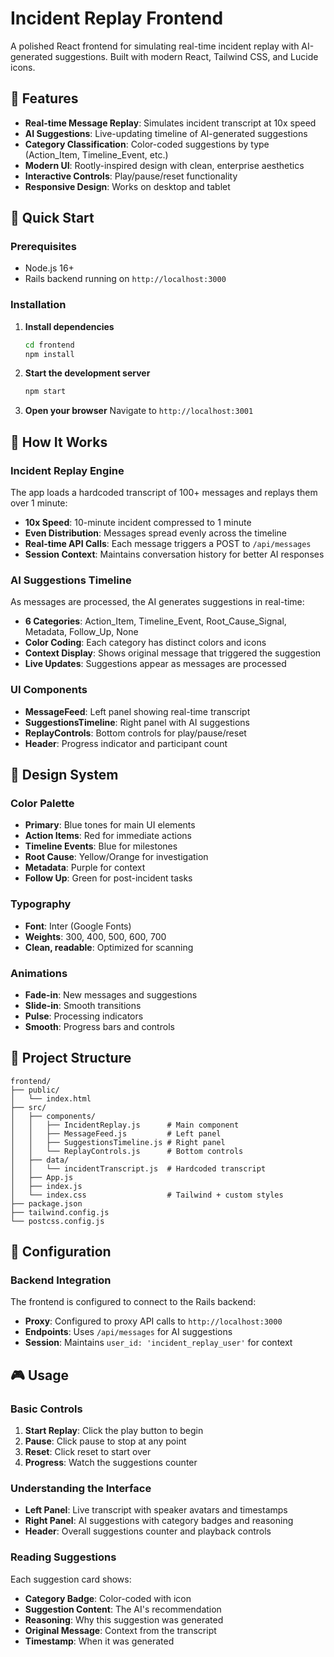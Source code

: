 # Incident Replay Frontend

A polished React frontend for simulating real-time incident replay with AI-generated suggestions. Built with modern React, Tailwind CSS, and Lucide icons.

## 🎨 Features

- **Real-time Message Replay**: Simulates incident transcript at 10x speed
- **AI Suggestions**: Live-updating timeline of AI-generated suggestions
- **Category Classification**: Color-coded suggestions by type (Action_Item, Timeline_Event, etc.)
- **Modern UI**: Rootly-inspired design with clean, enterprise aesthetics
- **Interactive Controls**: Play/pause/reset functionality
- **Responsive Design**: Works on desktop and tablet

## 🚀 Quick Start

### Prerequisites

- Node.js 16+
- Rails backend running on `http://localhost:3000`

### Installation

1. **Install dependencies**

   ```bash
   cd frontend
   npm install
   ```

2. **Start the development server**

   ```bash
   npm start
   ```

3. **Open your browser**
   Navigate to `http://localhost:3001`

## 🎯 How It Works

### Incident Replay Engine

The app loads a hardcoded transcript of 100+ messages and replays them over 1 minute:

- **10x Speed**: 10-minute incident compressed to 1 minute
- **Even Distribution**: Messages spread evenly across the timeline
- **Real-time API Calls**: Each message triggers a POST to `/api/messages`
- **Session Context**: Maintains conversation history for better AI responses

### AI Suggestions Timeline

As messages are processed, the AI generates suggestions in real-time:

- **6 Categories**: Action_Item, Timeline_Event, Root_Cause_Signal, Metadata, Follow_Up, None
- **Color Coding**: Each category has distinct colors and icons
- **Context Display**: Shows original message that triggered the suggestion
- **Live Updates**: Suggestions appear as messages are processed

### UI Components

- **MessageFeed**: Left panel showing real-time transcript
- **SuggestionsTimeline**: Right panel with AI suggestions
- **ReplayControls**: Bottom controls for play/pause/reset
- **Header**: Progress indicator and participant count

## 🎨 Design System

### Color Palette

- **Primary**: Blue tones for main UI elements
- **Action Items**: Red for immediate actions
- **Timeline Events**: Blue for milestones
- **Root Cause**: Yellow/Orange for investigation
- **Metadata**: Purple for context
- **Follow Up**: Green for post-incident tasks

### Typography

- **Font**: Inter (Google Fonts)
- **Weights**: 300, 400, 500, 600, 700
- **Clean, readable**: Optimized for scanning

### Animations

- **Fade-in**: New messages and suggestions
- **Slide-in**: Smooth transitions
- **Pulse**: Processing indicators
- **Smooth**: Progress bars and controls

## 📁 Project Structure

```
frontend/
├── public/
│   └── index.html
├── src/
│   ├── components/
│   │   ├── IncidentReplay.js      # Main component
│   │   ├── MessageFeed.js         # Left panel
│   │   ├── SuggestionsTimeline.js # Right panel
│   │   └── ReplayControls.js      # Bottom controls
│   ├── data/
│   │   └── incidentTranscript.js  # Hardcoded transcript
│   ├── App.js
│   ├── index.js
│   └── index.css                  # Tailwind + custom styles
├── package.json
├── tailwind.config.js
└── postcss.config.js
```

## 🔧 Configuration

### Backend Integration

The frontend is configured to connect to the Rails backend:

- **Proxy**: Configured to proxy API calls to `http://localhost:3000`
- **Endpoints**: Uses `/api/messages` for AI suggestions
- **Session**: Maintains `user_id: 'incident_replay_user'` for context

## 🎮 Usage

### Basic Controls

1. **Start Replay**: Click the play button to begin
2. **Pause**: Click pause to stop at any point
3. **Reset**: Click reset to start over
4. **Progress**: Watch the suggestions counter

### Understanding the Interface

- **Left Panel**: Live transcript with speaker avatars and timestamps
- **Right Panel**: AI suggestions with category badges and reasoning
- **Header**: Overall suggestions counter and playback controls

### Reading Suggestions

Each suggestion card shows:

- **Category Badge**: Color-coded with icon
- **Suggestion Content**: The AI's recommendation
- **Reasoning**: Why this suggestion was generated
- **Original Message**: Context from the transcript
- **Timestamp**: When it was generated
